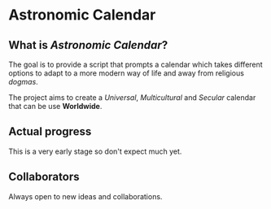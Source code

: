 # Astronomic Calendar
## What is _Astronomic Calendar_?
The goal is to provide a script that prompts a calendar which takes different options to adapt to a more modern way of life and away from religious _dogmas_.

The project aims to create a _Universal_, _Multicultural_ and _Secular_ calendar that can be use __Worldwide__.
## Actual progress
This is a very early stage so don't expect much yet.
## Collaborators
Always open to new ideas and collaborations.